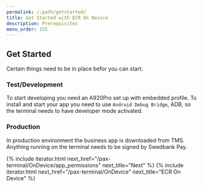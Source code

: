```yaml
---
permalink: /:path/getstarted/
title: Get Started with ECR On Device
description: Prerequisites
menu_order: 155
---
```


## Get Started

Certain things need to be in place befor you can start.

### Test/Development

To start developing you need an A920Pro set up with embedded profile. To install and start your app you need to use `Android Debug Bridge`, ADB, so the terminal needs to have developer mode activated.

### Production

In production environment the business app is downloaded from TMS. Anything running on the terminal needs to be signed by Swedbank Pay.

{% include iterator.html next_href="/pax-terminal/OnDevice/app_permissions" next_title="Next" %}
{% include iterator.html next_href="/pax-terminal/OnDevice" next_title="ECR On Device" %}
